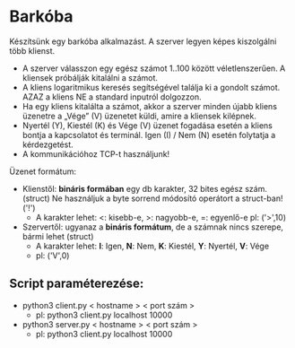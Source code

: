 # Barkóba

Készítsünk egy barkóba alkalmazást. A szerver legyen képes kiszolgálni több klienst.

- A szerver válasszon egy egész számot 1..100 között véletlenszerűen. A kliensek próbálják kitalálni a számot.
- A kliens logaritmikus keresés segítségével találja ki a gondolt számot. AZAZ a kliens NE a standard inputról dolgozzon.
- Ha egy kliens kitalálta a számot, akkor a szerver minden újabb kliens üzenetre a „Vége” (V) üzenetet küldi, amire a kliensek kilépnek.
- Nyertél (Y), Kiestél (K) és Vége (V) üzenet fogadása esetén a kliens bontja a kapcsolatot és terminál. Igen (I) / Nem (N) esetén folytatja a kérdezgetést.
- A kommunikációhoz TCP-t használjunk!

Üzenet formátum:

- Klienstől: **bináris formában** egy db karakter, 32 bites egész szám. (struct) Ne használjuk a byte sorrend módosító operátort a struct-ban! ('!')
  - A karakter lehet: <: kisebb-e, >: nagyobb-e, =: egyenlő-e
pl: ('>',10)
- Szervertől: ugyanaz a **bináris formátum**, de a számnak nincs szerepe, bármi lehet (struct)
  - A karakter lehet: **I**: Igen, **N**: Nem, **K**: Kiestél, **Y**: Nyertél, **V**: Vége
  - pl: ('V',0)


## Script paraméterezése:

- python3 client.py < hostname > < port szám >
  - pl: python3 client.py localhost 10000
- python3 server.py < hostname > < port szám >
  - pl: python3 client.py localhost 10000
